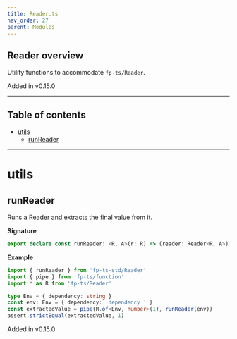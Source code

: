 ```yaml
---
title: Reader.ts
nav_order: 27
parent: Modules
---
```


## Reader overview

Utility functions to accommodate `fp-ts/Reader`.

Added in v0.15.0

---

<h2 class="text-delta">Table of contents</h2>

- [utils](#utils)
  - [runReader](#runreader)

---

# utils

## runReader

Runs a Reader and extracts the final value from it.

**Signature**

```ts
export declare const runReader: <R, A>(r: R) => (reader: Reader<R, A>) => A
```

**Example**

```ts
import { runReader } from 'fp-ts-std/Reader'
import { pipe } from 'fp-ts/function'
import * as R from 'fp-ts/Reader'

type Env = { dependency: string }
const env: Env = { dependency: 'dependency ' }
const extractedValue = pipe(R.of<Env, number>(1), runReader(env))
assert.strictEqual(extractedValue, 1)
```

Added in v0.15.0
